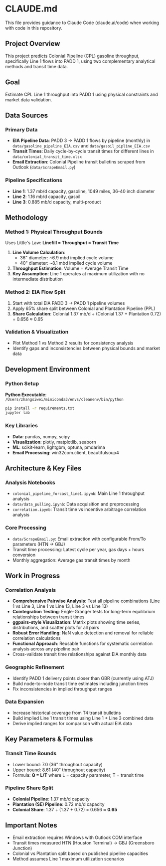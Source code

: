 # CLAUDE.md

This file provides guidance to Claude Code (claude.ai/code) when working with code in this repository.

## Project Overview

This project predicts Colonial Pipeline (CPL) gasoline throughput, specifically Line 1 flows into PADD 1, using two complementary analytical methods and transit time data.

## Goal
Estimate CPL Line 1 throughput into PADD 1 using physical constraints and market data validation.

## Data Sources

### Primary Data
- **EIA Pipeline Data**: PADD 3 → PADD 1 flows by pipeline (monthly) in `data/gasoline_pipeline_EIA.csv` and `data/gasoil_pipline_EIA.csv`
- **Transit Times**: Daily cycle-by-cycle transit times for different lines in `data/colonial_transit_time.xlsx`
- **Email Extraction**: Colonial Pipeline transit bulletins scraped from Outlook (`data/ScrapeEmail.py`)

### Pipeline Specifications
- **Line 1**: 1.37 mb/d capacity, gasoline, 1049 miles, 36-40 inch diameter
- **Line 2**: 1.16 mb/d capacity, gasoil  
- **Line 3**: 0.885 mb/d capacity, multi-product

## Methodology

### Method 1: Physical Throughput Bounds
Uses Little's Law: **Linefill = Throughput × Transit Time**

1. **Line Volume Calculation**: 
   - 36" diameter: ~6.9 mbd implied cycle volume
   - 40" diameter: ~8.1 mbd implied cycle volume
2. **Throughput Estimation**: Volume ÷ Average Transit Time
3. **Key Assumption**: Line 1 operates at maximum utilization with no intermediate distribution

### Method 2: EIA Flow Split  
1. Start with total EIA PADD 3 → PADD 1 pipeline volumes
2. Apply 65% share split between Colonial and Plantation Pipeline (PPL)
3. **Share Calculation**: Colonial 1.37 mb/d ÷ (Colonial 1.37 + Plantation 0.72) = 0.656 ≈ 0.65

### Validation & Visualization
- Plot Method 1 vs Method 2 results for consistency analysis
- Identify gaps and inconsistencies between physical bounds and market data

## Development Environment

### Python Setup
**Python Executable**: `/Users/zhangsiwei/miniconda3/envs/cleanenv/bin/python`

```bash
pip install -r requirements.txt
jupyter lab
```

### Key Libraries
- **Data**: pandas, numpy, scipy
- **Visualization**: plotly, matplotlib, seaborn  
- **ML**: scikit-learn, lightgbm, optuna, pmdarima
- **Email Processing**: win32com.client, beautifulsoup4

## Architecture & Key Files

### Analysis Notebooks
- `colonial_pipeline_forcast_line1.ipynb`: Main Line 1 throughput analysis
- `data/data_pulling.ipynb`: Data acquisition and preprocessing
- `correlation.ipynb`: Transit time vs incentive arbitrage correlation analysis

### Core Processing
- `data/ScrapeEmail.py`: Email extraction with configurable From/To parameters (HTN → GBJ)
- Transit time processing: Latest cycle per year, gas days + hours conversion
- Monthly aggregation: Average gas transit times by month

## Work in Progress

### Correlation Analysis
- **Comprehensive Pairwise Analysis**: Test all pipeline combinations (Line 1 vs Line 3, Line 1 vs Line 13, Line 3 vs Line 13)
- **Cointegration Testing**: Engle-Granger tests for long-term equilibrium relationships between transit times
- **ggpairs-style Visualization**: Matrix plots showing time series, distributions, and scatter plots for all pairs
- **Robust Error Handling**: NaN value detection and removal for reliable correlation calculations
- **Functional Approach**: Reusable functions for systematic correlation analysis across any pipeline pair
- Cross-validate transit time relationships against EIA monthly data

### Geographic Refinement  
- Identify PADD 1 delivery points closer than GBR (currently using ATJ)
- Build node-to-node transit time estimates including junction times
- Fix inconsistencies in implied throughput ranges

### Data Expansion
- Increase historical coverage from T4 transit bulletins
- Build implied Line 1 transit times using Line 1 + Line 3 combined data
- Derive implied ranges for comparison with actual EIA data

## Key Parameters & Formulas

### Transit Time Bounds
- Lower bound: 7.0 (36" throughout capacity)
- Upper bound: 8.61 (40" throughout capacity) 
- Formula: **Q = L/T** where L = capacity parameter, T = transit time

### Pipeline Share Split
- **Colonial Pipeline**: 1.37 mb/d capacity
- **Plantation (SE) Pipeline**: 0.72 mb/d capacity  
- **Colonial Share**: 1.37 ÷ (1.37 + 0.72) = 0.656 ≈ **0.65**

## Important Notes
- Email extraction requires Windows with Outlook COM interface
- Transit times measured HTN (Houston Terminal) → GBJ (Greensboro Junction)
- Colonial vs Plantation split based on published pipeline capacities
- Method assumes Line 1 maximum utilization scenarios